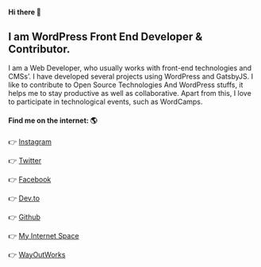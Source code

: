 #### Hi there 👋
I am WordPress Front End Developer & Contributor.
---

I am a Web Developer, who usually works with front-end technologies and CMSs’. I have developed several projects using WordPress and GatsbyJS. I like to contribute to Open Source Technologies And WordPress stuffs, it helps me to stay productive as well as collaborative. Apart from this, I love to participate in technological events, such as WordCamps.


#### Find me on the internet: 🌎
👉 [Instagram](https://www.instagram.com/naveenkharwar.dev)

👉 [Twitter](https://twitter.com/naveenkharwar0)

👉 [Facebook](https://www.facebook.com/naveenkharwar.dev)

👉 [Dev.to](https://dev.to/naveenkharwar)

👉 [Github](https://github.com/NaveenKharwar)

👉 [My Internet Space](https://www.naveenkharwar.dev)

👉 [WayOutWorks](https://www.wayoutworks.in)
